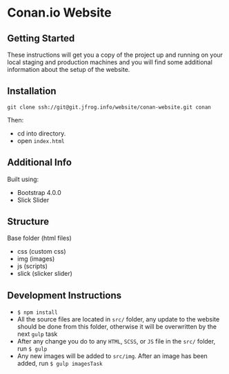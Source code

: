 # Conan.io Website
## Getting Started
These instructions will get you a copy of the project up and running on your local staging and production machines and you will find some additional information about the setup of the website. 
 
## Installation 
```
git clone ssh://git@git.jfrog.info/website/conan-website.git conan

```
Then:  
 - cd into directory. 
 - open `index.html` 
 
 ## Additional Info
 Built using:
 - Bootstrap 4.0.0
 - Slick Slider

## Structure
Base folder (html files)
- css (custom css)
- img (images)
- js (scripts)
- slick (slicker slider)

## Development Instructions
- `$ npm install`
- All the source files are located in `src/` folder, any update to the website should be done from this folder, otherwise it will be overwritten by the next `gulp` task
- After any change you do to any `HTML`, `SCSS`, or `JS` file in the `src/` folder, run `$ gulp`
- Any new images will be added to `src/img`. After an image has been added, run `$ gulp imagesTask`


